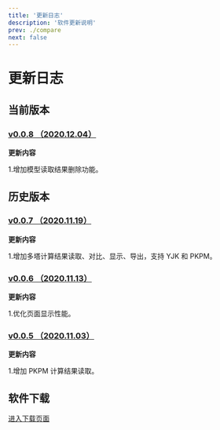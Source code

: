 ```yaml
---
title: '更新日志'
description: '软件更新说明'
prev: ./compare
next: false
---
```


# 更新日志

## 当前版本

### [v0.0.8 （2020.12.04）](../download/)

**更新内容**

1.增加模型读取结果删除功能。

## 历史版本

### [v0.0.7 （2020.11.19）](../download/)

**更新内容**

1.增加多塔计算结果读取、对比、显示、导出，支持 YJK 和 PKPM。

### [v0.0.6 （2020.11.13）](../download/)

**更新内容**

1.优化页面显示性能。

### [v0.0.5 （2020.11.03）](../download/)

**更新内容**

1.增加 PKPM 计算结果读取。

## 软件下载

[进入下载页面](../download/)
